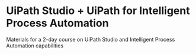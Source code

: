# UiPath Studio + UiPath for Intelligent Process Automation
Materials for a 2-day course on UiPath Studio and Intelligent Process Automation capabilities
